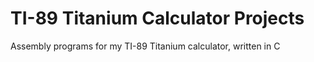 # TI-89 Titanium Calculator Projects

Assembly programs for my TI-89 Titanium calculator, written in C

